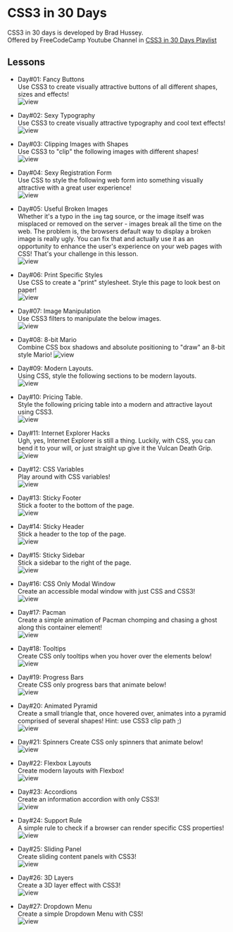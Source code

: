 # CSS3 in 30 Days  
CSS3 in 30 days is developed by Brad Hussey.  
Offered by FreeCodeCamp Youtube Channel in [CSS3 in 30 Days Playlist](https://www.youtube.com/playlist?list=PLWKjhJtqVAbl1AfjiGyYxwpdAPi5v-1OU)  

## Lessons  
- Day#01: Fancy Buttons  
Use CSS3 to create visually attractive buttons of all different shapes, sizes and effects!  
![view](https://github.com/MAshrafM/CSS3in30Days/blob/master/showcase/l01.png)  
  
- Day#02: Sexy Typography  
Use CSS3 to create visually attractive typography and cool text effects!  
![view](https://github.com/MAshrafM/CSS3in30Days/blob/master/showcase/l02.PNG)  
  
- Day#03: Clipping Images with Shapes  
Use CSS3 to "clip" the following images with different shapes!  
![view](https://github.com/MAshrafM/CSS3in30Days/blob/master/showcase/l03.png)  
  
- Day#04: Sexy Registration Form  
Use CSS to style the following web form into something visually attractive with a great user experience!  
![view](https://github.com/MAshrafM/CSS3in30Days/blob/master/showcase/l04.png)  

- Day#05: Useful Broken Images  
Whether it's a typo in the <code>img</code> tag source, or the image itself was misplaced or removed on the server - images break all the time on the web. The problem is, the browsers default way to display a broken image is really ugly. You can fix that and actually use it as an opportunity to enhance the user's experience on your web pages with CSS! That's your challenge in this lesson.  
![view](https://github.com/MAshrafM/CSS3in30Days/blob/master/showcase/l05.png)  
  
- Day#06: Print Specific Styles  
Use CSS to create a "print" stylesheet. Style this page to look best on paper!  
![view](https://github.com/MAshrafM/CSS3in30Days/blob/master/showcase/l06.png)  

- Day#07: Image Manipulation  
Use CSS3 filters to manipulate the below images.  
![view](https://github.com/MAshrafM/CSS3in30Days/blob/master/showcase/l07.png)  

- Day#08: 8-bit Mario  
Combine CSS box shadows and absolute positioning to "draw" an 8-bit style Mario!
![view](https://github.com/MAshrafM/CSS3in30Days/blob/master/showcase/l08.png)  

- Day#09: Modern Layouts.  
Using CSS, style the following sections to be modern layouts.  
![view](https://github.com/MAshrafM/CSS3in30Days/blob/master/showcase/l09.png)  

- Day#10: Pricing Table.  
Style the following pricing table into a modern and attractive layout using CSS3.  
![view](https://github.com/MAshrafM/CSS3in30Days/blob/master/showcase/l10.png)  

- Day#11: Internet Explorer Hacks  
Ugh, yes, Internet Explorer is still a thing. Luckily, with CSS, you can bend it to your will, or just straight up give it the Vulcan Death Grip.  
![view](https://github.com/MAshrafM/CSS3in30Days/blob/master/showcase/l11.png)            
- Day#12: CSS Variables  
Play around with CSS variables!  
![view](https://github.com/MAshrafM/CSS3in30Days/blob/master/showcase/l12.png)  

- Day#13: Sticky Footer  
Stick a footer to the bottom of the page.  
![view](https://github.com/MAshrafM/CSS3in30Days/blob/master/showcase/l13.png)  
  
- Day#14: Sticky Header  
Stick a header to the top of the page.  
![view](https://github.com/MAshrafM/CSS3in30Days/blob/master/showcase/l14.png)  
  
- Day#15: Sticky Sidebar  
Stick a sidebar to the right of the page.  
![view](https://github.com/MAshrafM/CSS3in30Days/blob/master/showcase/l15.png)  

- Day#16: CSS Only Modal Window  
Create an accessible modal window with just CSS and CSS3!  
![view](https://github.com/MAshrafM/CSS3in30Days/blob/master/showcase/l16.png)  
  
- Day#17: Pacman  
Create a simple animation of Pacman chomping and chasing a ghost along this container element!  
![view](https://github.com/MAshrafM/CSS3in30Days/blob/master/showcase/l17.png)  

- Day#18: Tooltips  
Create CSS only tooltips when you hover over the elements below!  
![view](https://github.com/MAshrafM/CSS3in30Days/blob/master/showcase/l18.png)  

- Day#19: Progress Bars  
Create CSS only progress bars that animate below!  
![view](https://github.com/MAshrafM/CSS3in30Days/blob/master/showcase/l19.png)  

- Day#20: Animated Pyramid  
Create a small triangle that, once hovered over, animates into a pyramid comprised of several shapes! Hint: use CSS3 clip path ;)  
![view](https://github.com/MAshrafM/CSS3in30Days/blob/master/showcase/l20.png)  

- Day#21: Spinners
Create CSS only spinners that animate below!  
![view](https://github.com/MAshrafM/CSS3in30Days/blob/master/showcase/l21.png)  

- Day#22: Flexbox Layouts  
Create modern layouts with Flexbox!  
![view](https://github.com/MAshrafM/CSS3in30Days/blob/master/showcase/l22.png)  

- Day#23: Accordions  
Create an information accordion with only CSS3!  
![view](https://github.com/MAshrafM/CSS3in30Days/blob/master/showcase/l23.png)  

- Day#24: Support Rule  
A simple rule to check if a browser can render specific CSS properties!  
![view](https://github.com/MAshrafM/CSS3in30Days/blob/master/showcase/l24.png)  

- Day#25: Sliding Panel  
Create sliding content panels with CSS3!  
![view](https://github.com/MAshrafM/CSS3in30Days/blob/master/showcase/l25.png)  

- Day#26: 3D Layers  
Create a 3D layer effect with CSS3!  
![view](https://github.com/MAshrafM/CSS3in30Days/blob/master/showcase/l26.png)  

- Day#27: Dropdown Menu  
Create a simple Dropdown Menu with CSS!  
![view](https://github.com/MAshrafM/CSS3in30Days/blob/master/showcase/l27.png)  
